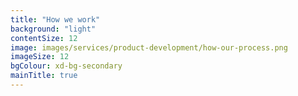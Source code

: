```yaml
---
title: "How we work"
background: "light"
contentSize: 12
image: images/services/product-development/how-our-process.png
imageSize: 12
bgColour: xd-bg-secondary
mainTitle: true
---
```

